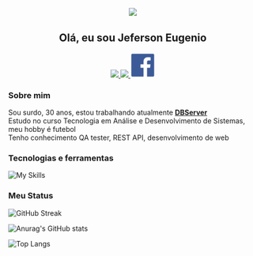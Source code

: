 <p align="center">
  <img width="350" src="https://raw.githubusercontent.com/abhisheknaiidu/abhisheknaiidu/master/code.gif">
</p>

<h2 align="center"> 
  Olá, eu sou Jeferson Eugenio 
</h2>

<p align="center">
  <a href="https://www.linkedin.com/in/jeferson-eugenio/">
    <img src="https://skillicons.dev/icons?i=linkedin"/>
  </a>
  <a href="https://www.instagram.com/jefynhu11/">
    <img src="https://skillicons.dev/icons?i=instagram"/>
  </a>
  <a href="https://www.facebook.com/jefynhu11/">
    <img width="50" src="https://github.com/devicons/devicon/blob/master/icons/facebook/facebook-original.svg"/>
  </a>
  
</p>

### Sobre mim

Sou surdo, 30 anos, estou trabalhando atualmente **[DBServer](http://db.tec.br)**
<br>
Estudo no curso Tecnologia em Análise e Desenvolvimento de Sistemas, meu hobby é futebol
<br>
Tenho conhecimento QA tester, REST API, desenvolvimento de web

### Tecnologias e ferramentas

![My Skills](https://skillicons.dev/icons?i=html,css,js,bootstrap,java,py,idea,vscode,eclipse,mysql,postman,selenium,git,github,gitlab)

### Meu Status
![GitHub Streak](https://github-readme-streak-stats.herokuapp.com/?user=jeferson-learn&locale=pt_BR)

![Anurag's GitHub stats](https://github-readme-stats.vercel.app/api?username=jeferson-learn&show_icons=true)

![Top Langs](https://github-readme-stats.vercel.app/api/top-langs/?username=jeferson-learn&langs_count=8)
